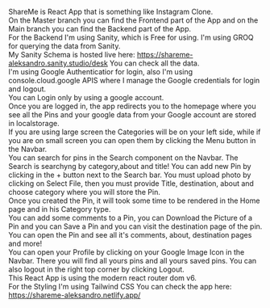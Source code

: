 ShareMe is React App that is something like Instagram Clone.  
On the Master branch you can find the Frontend part of the App and on the Main branch you can find the Backend part of the App.  
For the Backend I'm using Sanity, which is Free for using. I'm using GROQ for querying the data from Sanity.  
My Sanity Schema is hosted live here: https://shareme-aleksandro.sanity.studio/desk  You can check all the data.  
I'm using Google Authenticatior for login, also I'm using console.cloud.google APIS where I manage the Google credentials for login and logout.  
You can Login only by using a google account.  
Once you are logged in, the app redirects you to the homepage where you see all the Pins and your google data from your Google account are stored in localstorage.  
If you are using large screen the Categories will be on your left side, while if you are on small screen you can open them by clicking the Menu button in the Navbar.  
You can search for pins in the Search component on the Navbar. The Search is searchyng by category,about and title! 
You can add new Pin by clicking in the + button next to the Search bar. You must upload photo by clicking on Select File, then you must provide Title, destination, about and choose category where you will store the Pin.  
Once you created the Pin, it will took some time to be rendered in the Home page and in his Category type.  
You can add some comments to a Pin, you can Download the Picture of a Pin and you can Save a Pin and you can visit the destination page of the pin.  
You can open the Pin and see all it's comments, about,  destination pages and more!  
You can open your Profile by clicking on your Google Image Icon in the Navbar.  There you will find all yours pins and all yours saved pins. You can also logout in the right top corner by clicking Logout.  
This React App is using the modern react router dom v6.  
For the Styling I'm using Tailwind CSS
You can check the app here: https://shareme-aleksandro.netlify.app/
